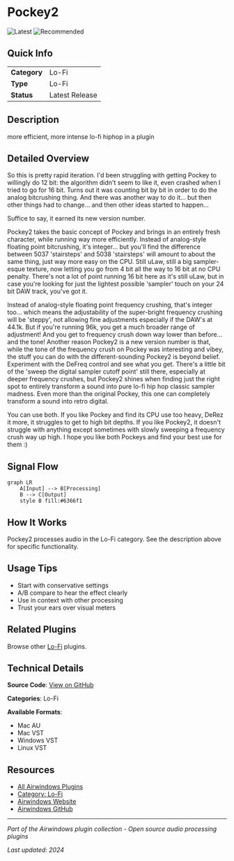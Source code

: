 # Pockey2

![Latest](https://img.shields.io/badge/-Latest-10b981) ![Recommended](https://img.shields.io/badge/-Recommended-6366f1)

## Quick Info

| | |
|---|---|
| **Category** | Lo-Fi |
| **Type** | Lo-Fi |
| **Status** | Latest Release |

## Description

more efficient, more intense lo-fi hiphop in a plugin

## Detailed Overview

So this is pretty rapid iteration. I'd been struggling with getting Pockey to willingly do 12 bit: the algorithm didn't seem to like it, even crashed when I tried to go for 16 bit. Turns out it was counting bit by bit in order to do the analog bitcrushing thing. And there was another way to do it… but then other things had to change… and then other ideas started to happen…

Suffice to say, it earned its new version number.

Pockey2 takes the basic concept of Pockey and brings in an entirely fresh character, while running way more efficiently. Instead of analog-style floating point bitcrushing, it's integer… but you'll find the difference between 5037 'stairsteps' and 5038 'stairsteps' will amount to about the same thing, just way more easy on the CPU. Still uLaw, still a big sampler-esque texture, now letting you go from 4 bit all the way to 16 bit at no CPU penalty. There's not a lot of point running 16 bit here as it's still uLaw, but in case you're looking for just the lightest possible 'sampler' touch on your 24 bit DAW track, you've got it.

Instead of analog-style floating point frequency crushing, that's integer too… which means the adjustability of the super-bright frequency crushing will be 'steppy', not allowing fine adjustments especially if the DAW's at 44.1k. But if you're running 96k, you get a much broader range of adjustment! And you get to frequency crush down way lower than before… and the tone! Another reason Pockey2 is a new version number is that, while the tone of the frequency crush on Pockey was interesting and vibey, the stuff you can do with the different-sounding Pockey2 is beyond belief. Experiment with the DeFreq control and see what you get. There's a little bit of the 'sweep the digital sampler cutoff point' still there, especially at deeper frequency crushes, but Pockey2 shines when finding just the right spot to entirely transform a sound into pure lo-fi hip hop classic sampler madness. Even more than the original Pockey, this one can completely transform a sound into retro digital.

You can use both. If you like Pockey and find its CPU use too heavy, DeRez it more, it struggles to get to high bit depths. If you like Pockey2, it doesn't struggle with anything except sometimes with slowly sweeping a frequency crush way up high. I hope you like both Pockeys and find your best use for them :)

## Signal Flow

```mermaid
graph LR
    A[Input] --> B[Processing]
    B --> C[Output]
    style B fill:#6366f1
```

## How It Works

Pockey2 processes audio in the Lo-Fi category. See the description above for specific functionality.

## Usage Tips

- Start with conservative settings
- A/B compare to hear the effect clearly
- Use in context with other processing
- Trust your ears over visual meters


## Related Plugins

Browse other [Lo-Fi](../categories/lo-fi.md) plugins.


## Technical Details

**Source Code**: [View on GitHub](https://github.com/airwindows/airwindows/tree/master/plugins/LinuxVST/src/Pockey2)

**Categories**: Lo-Fi

**Available Formats**:
- Mac AU
- Mac VST
- Windows VST
- Linux VST

## Resources

- [All Airwindows Plugins](../../README.md)
- [Category: Lo-Fi](../categories/lo-fi.md)
- [Airwindows Website](https://www.airwindows.com)
- [Airwindows GitHub](https://github.com/airwindows/airwindows)

---

*Part of the Airwindows plugin collection - Open source audio processing plugins*

*Last updated: 2024*
